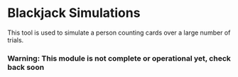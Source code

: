 # Blackjack Simulations
This tool is used to simulate a person counting cards over a large number of trials.

### Warning: This module is not complete or operational yet, check back soon
